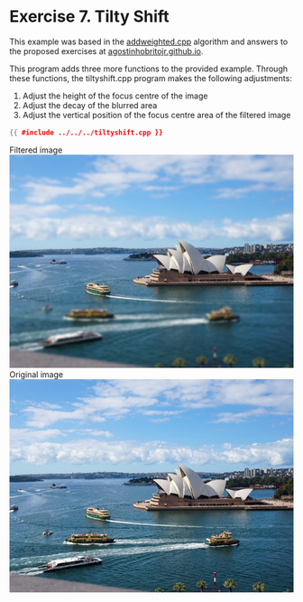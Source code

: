# Exercise 7. Tilty Shift

This example was based in the [addweighted.cpp](https://agostinhobritojr.github.io/tutorial/pdi/exemplos/filtroespacial.cpp) algorithm and answers to the proposed exercises at [agostinhobritojr.github.io](https://agostinhobritojr.github.io/tutorial/pdi/#_exerc%C3%ADcios_6).

This program adds three more functions to the provided example. Through these functions, the tiltyshift.cpp program makes the following adjustments:
1. Adjust the height of the focus centre of the image
2. Adjust the decay of the blurred area
3. Adjust the vertical position of the focus centre area of the filtered image

```cpp
{{ #include ../../../tiltyshift.cpp }}
```
Filtered image
![Filtered image](../img/tiltyshift.jpg "Filtered")
Original image
![Original image](../img/original.jpg "Original")
